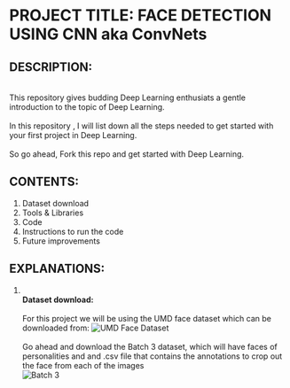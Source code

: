 

# PROJECT TITLE: FACE DETECTION USING CNN aka ConvNets

## DESCRIPTION:
<br>This repository gives budding Deep Learning enthusiats a gentle introduction to the topic of Deep Learning.</br>
<br>In this repository , I will list down all the steps needed to get started with your first project in Deep Learning.</br>
<br>So go ahead, Fork this repo and get started with Deep Learning.</br>

## CONTENTS:
1. Dataset download
2. Tools & Libraries
3. Code
4. Instructions to run the code
5. Future improvements

## EXPLANATIONS:
1. <br><b>Dataset download:</b></br>
<br>For this project we will be using the UMD face dataset which can be downloaded from:
![UMD Face Dataset](https://github.com/kalyanghosh/Face-Detection-using-CNN/blob/master/umd1.jpg)</br>
<br>Go ahead and download the Batch 3 dataset, which will have faces of personalities and and .csv file that contains the annotations
to crop out the face from each of the images</br>
![Batch 3](https://github.com/kalyanghosh/Face-Detection-using-CNN/blob/master/umd2.jpg)</br>







